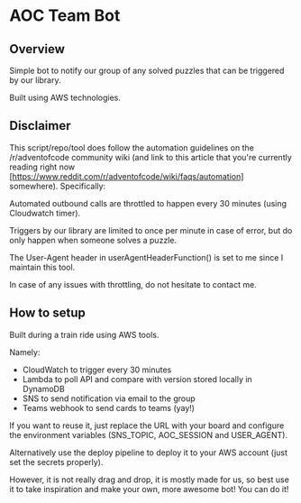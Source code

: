 # AOC Team Bot

## Overview
Simple bot to notify our group of any solved puzzles that can be triggered by our library.

Built using AWS technologies.

## Disclaimer
This script/repo/tool does follow the automation guidelines on the /r/adventofcode community wiki (and link to this article that you're currently reading right now [https://www.reddit.com/r/adventofcode/wiki/faqs/automation] somewhere). Specifically:

Automated outbound calls are throttled to happen every 30 minutes (using Cloudwatch timer).

Triggers by our library are limited to once per minute in case of error, but do only happen when someone solves a puzzle.

The User-Agent header in userAgentHeaderFunction() is set to me since I maintain this tool.

In case of any issues with throttling, do not hesitate to contact me.

## How to setup
Built during a train ride using AWS tools.

Namely:
- CloudWatch to trigger every 30 minutes
- Lambda to poll API and compare with version stored locally in DynamoDB
- SNS to send notification via email to the group
- Teams webhook to send cards to teams (yay!)

If you want to reuse it, just replace the URL with your board and configure the environment variables (SNS_TOPIC, AOC_SESSION and USER_AGENT).

Alternatively use the deploy pipeline to deploy it to your AWS account (just set the secrets properly).

However, it is not really drag and drop, it is mostly made for us, so best use it to take inspiration and make your own, more awesome bot! You can do it!
